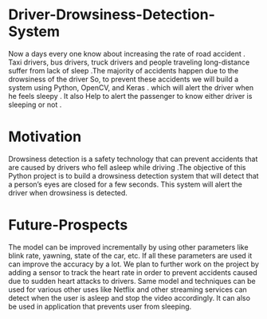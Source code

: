 # Driver-Drowsiness-Detection-System

Now a days every one know about increasing the rate of road accident . Taxi drivers, bus drivers, truck drivers and people traveling long-distance suffer from lack of sleep .The majority of accidents happen due to the drowsiness of the driver So, to prevent these accidents we will build a system using Python, OpenCV, and Keras . which will alert the driver when he feels sleepy . It also Help to alert the passenger to know either driver is sleeping or not .
# Motivation
Drowsiness detection is a safety technology that can prevent accidents that are caused by drivers who fell asleep while driving .The objective of this Python project is to build a drowsiness detection system that will detect that a person’s eyes are closed for a few seconds. This system will alert the driver when drowsiness is detected.

# Future-Prospects
The model can be improved incrementally by using other parameters like blink rate, yawning, state of the car, etc. If all these parameters are used it can improve the accuracy by a lot.
We plan to further work on the project by adding a sensor to track the heart rate in order to prevent accidents caused due to sudden heart attacks to drivers.
Same model and techniques can be used for various other uses like Netflix and other streaming services can detect when the user is asleep and stop the video accordingly. It can also be used in application that prevents user from sleeping.


